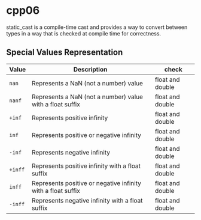 # cpp06

 static_cast is a compile-time cast and provides a way to 
 convert between types in a way that is checked at compile time for correctness. 
 
## Special Values Representation

| Value  | Description                                         | check |
|--------|-----------------------------------------------------|--------|
| `nan`  | Represents a NaN (not a number) value               | float and double |
| `nanf` | Represents a NaN (not a number) value with a float suffix | float and double |
| `+inf` | Represents positive infinity                        | float and double |
| `inf`  | Represents positive or negative infinity            | float and double |
| `-inf` | Represents negative infinity                        | float and double |
| `+inff`| Represents positive infinity with a float suffix    | float and double |
| `inff` | Represents positive or negative infinity with a float suffix | float and double |
| `-inff`| Represents negative infinity with a float suffix    | float and double |



